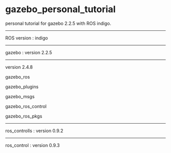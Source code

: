 # gazebo_personal_tutorial
personal tutorial for gazebo 2.2.5 with ROS indigo.

-------------------------------

ROS version : indigo

--------------------------------

gazebo : version 2.2.5

--------------------------------

version 2.4.8

gazebo_ros 

gazebo_plugins 

gazebo_msgs

gazebo_ros_control

gazebo_ros_pkgs

--------------------------------

ros_controlls : version 0.9.2

--------------------------------

ros_control : version 0.9.3


